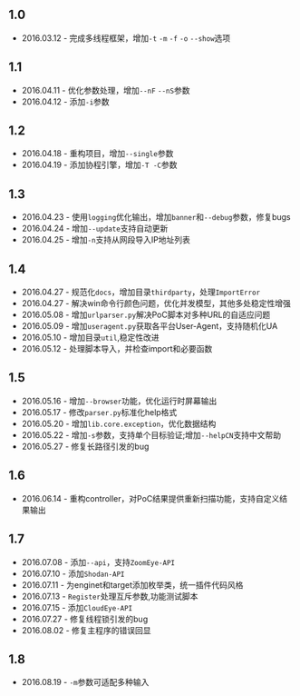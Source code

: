 1.0 
---
* 2016.03.12 - 完成多线程框架，增加`-t` `-m` `-f` `-o` `--show`选项    

1.1
---
* 2016.04.11 - 优化参数处理，增加`--nF` `--nS`参数  
* 2016.04.12 - 添加`-i`参数  

1.2
---
* 2016.04.18 - 重构项目，增加`--single`参数  
* 2016.04.19 - 添加协程引擎，增加`-T -C`参数    

1.3
---
* 2016.04.23 - 使用`logging`优化输出，增加`banner`和`--debug`参数，修复bugs  
* 2016.04.24 - 增加`--update`支持自动更新  
* 2016.04.25 - 增加`-n`支持从网段导入IP地址列表

1.4
---
* 2016.04.27 - 规范化`docs`，增加目录`thirdparty`，处理`ImportError`
* 2016.04.27 - 解决win命令行颜色问题，优化并发模型，其他多处稳定性增强
* 2016.05.08 - 增加`urlparser.py`解决PoC脚本对多种URL的自适应问题
* 2016.05.09 - 增加`useragent.py`获取各平台User-Agent，支持随机化UA
* 2016.05.10 - 增加目录`util`,稳定性改进
* 2016.05.12 - 处理脚本导入，并检查import和必要函数

1.5
---
* 2016.05.16 - 增加`--browser`功能，优化运行时屏幕输出
* 2016.05.17 - 修改`parser.py`标准化help格式
* 2016.05.20 - 增加`lib.core.exception`，优化数据结构
* 2016.05.22 - 增加`-s`参数，支持单个目标验证;增加`--helpCN`支持中文帮助
* 2016.05.27 - 修复长路径引发的bug

1.6
---
* 2016.06.14 - 重构controller，对PoC结果提供重新扫描功能，支持自定义结果输出

1.7
---
* 2016.07.08 - 添加`--api`，支持`ZoomEye-API`
* 2016.07.10 - 添加`Shodan-API`
* 2016.07.11 - 为enginet和target添加枚举类，统一插件代码风格
* 2016.07.13 - `Register`处理互斥参数,功能测试脚本
* 2016.07.15 - 添加`CloudEye-API`
* 2016.07.27 - 修复线程锁引发的bug
* 2016.08.02 - 修复主程序的错误回显

1.8
---
* 2016.08.19 - `-m`参数可适配多种输入
